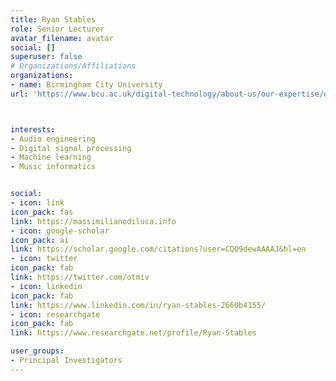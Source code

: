 ```yaml
---
title: Ryan Stables
role: Senior Lecturer
avatar_filename: avatar
social: []
superuser: false
# Organizations/Affiliations
organizations:
- name: Birmingham City University
url: 'https://www.bcu.ac.uk/digital-technology/about-us/our-expertise/our-staff/ryan-stables'



interests:
- Audio engineering
- Digital signal processing
- Machine learning
- Music informatics


social:
- icon: link
icon_pack: fas
link: https://massimilianodiluca.info
- icon: google-scholar
icon_pack: ai
link: https://scholar.google.com/citations?user=CQO9dewAAAAJ&hl=en
- icon: twitter
icon_pack: fab
link: https://twitter.com/otmiv
- icon: linkedin
icon_pack: fab
link: https://www.linkedin.com/in/ryan-stables-2660b4155/
- icon: researchgate
icon_pack: fab
link: https://www.researchgate.net/profile/Ryan-Stables

user_groups:
- Principal Investigators
---
```

